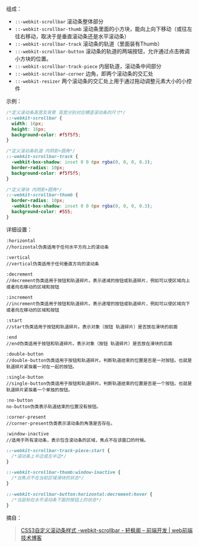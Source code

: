 组成：

- `::-webkit-scrollbar` 滚动条整体部分
- `::-webkit-scrollbar-thumb` 滚动条里面的小方块，能向上向下移动（或往左往右移动，取决于是垂直滚动条还是水平滚动条）
- `::-webkit-scrollbar-track` 滚动条的轨道（里面装有Thumb）
- `::-webkit-scrollbar-button` 滚动条的轨道的两端按钮，允许通过点击微调小方块的位置。
- `::-webkit-scrollbar-track-piece` 内层轨道，滚动条中间部分
- `::-webkit-scrollbar-corner` 边角，即两个滚动条的交汇处
- `::-webkit-resizer` 两个滚动条的交汇处上用于通过拖动调整元素大小的小控件

示例：

```css
/*定义滚动条高宽及背景 高宽分别对应横竖滚动条的尺寸*/
::-webkit-scrollbar {
  width: 16px;
  height: 16px;
  background-color: #f5f5f5;
}

/*定义滚动条轨道 内阴影+圆角*/
::-webkit-scrollbar-track {
  -webkit-box-shadow: inset 0 0 6px rgba(0, 0, 0, 0.3);
  border-radius: 10px;
  background-color: #f5f5f5;
}

/*定义滑块 内阴影+圆角*/
::-webkit-scrollbar-thumb {
  border-radius: 10px;
  -webkit-box-shadow: inset 0 0 6px rgba(0, 0, 0, 0.3);
  background-color: #555;
}
```

详细设置：

```
:horizontal
//horizontal伪类适用于任何水平方向上的滚动条

:vertical
//vertical伪类适用于任何垂直方向的滚动条

:decrement
//decrement伪类适用于按钮和轨道碎片。表示递减的按钮或轨道碎片，例如可以使区域向上或者向右移动的区域和按钮

:increment
//increment伪类适用于按钮和轨道碎片。表示递增的按钮或轨道碎片，例如可以使区域向下或者向左移动的区域和按钮

:start
//start伪类适用于按钮和轨道碎片。表示对象（按钮 轨道碎片）是否放在滑块的前面

:end
//end伪类适用于按钮和轨道碎片。表示对象（按钮 轨道碎片）是否放在滑块的后面

:double-button
//double-button伪类适用于按钮和轨道碎片。判断轨道结束的位置是否是一对按钮。也就是轨道碎片紧挨着一对在一起的按钮。

:single-button
//single-button伪类适用于按钮和轨道碎片。判断轨道结束的位置是否是一个按钮。也就是轨道碎片紧挨着一个单独的按钮。

:no-button
no-button伪类表示轨道结束的位置没有按钮。

:corner-present
//corner-present伪类表示滚动条的角落是否存在。

:window-inactive
//适用于所有滚动条，表示包含滚动条的区域，焦点不在该窗口的时候。
```

```css
::-webkit-scrollbar-track-piece:start {
  /*滚动条上半边或左半边*/
}

::-webkit-scrollbar-thumb:window-inactive {
  /*当焦点不在当前区域滑块的状态*/
}

::-webkit-scrollbar-button:horizontal:decrement:hover {
  /*当鼠标在水平滚动条下面的按钮上的状态*/
}
```

摘自：

> [CSS3自定义滚动条样式 -webkit-scrollbar - 轩枫阁 – 前端开发 | web前端技术博客](http://www.xuanfengge.com/css3-webkit-scrollbar.html)
